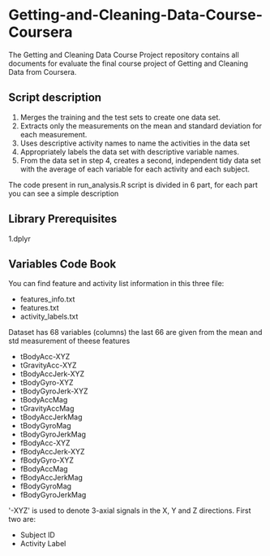 # Getting-and-Cleaning-Data-Course-Coursera
The Getting and Cleaning Data Course Project repository contains all documents for evaluate the final course project of Getting and Cleaning Data
from Coursera.

## Script description
1. Merges the training and the test sets to create one data set.
2. Extracts only the measurements on the mean and standard deviation for each measurement.
3. Uses descriptive activity names to name the activities in the data set
4. Appropriately labels the data set with descriptive variable names.
5. From the data set in step 4, creates a second, independent tidy data set with the average of each variable for each activity and each subject.

The code present in run_analysis.R script is divided in 6 part, for each part you can see a simple description

## Library Prerequisites
1.dplyr

## Variables Code Book
You can find feature and activity list information in this three file:
- features_info.txt
- features.txt
- activity_labels.txt

Dataset has 68 variables (columns) the last 66 are given from the mean and std measurement of theese features

- tBodyAcc-XYZ
- tGravityAcc-XYZ
- tBodyAccJerk-XYZ
- tBodyGyro-XYZ
- tBodyGyroJerk-XYZ
- tBodyAccMag
- tGravityAccMag
- tBodyAccJerkMag
- tBodyGyroMag
- tBodyGyroJerkMag
- fBodyAcc-XYZ
- fBodyAccJerk-XYZ
- fBodyGyro-XYZ
- fBodyAccMag
- fBodyAccJerkMag
- fBodyGyroMag
- fBodyGyroJerkMag

'-XYZ' is used to denote 3-axial signals in the X, Y and Z directions. First two are:

- Subject ID
- Activity Label
